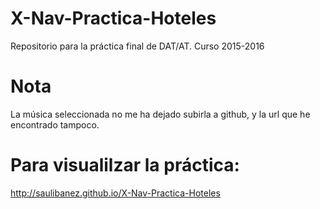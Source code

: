 # X-Nav-Practica-Hoteles
Repositorio para la práctica final de DAT/AT. Curso 2015-2016

# Nota

La música seleccionada no me ha dejado subirla a github, y la url que he encontrado tampoco.

# Para visualilzar la práctica:

http://saulibanez.github.io/X-Nav-Practica-Hoteles
